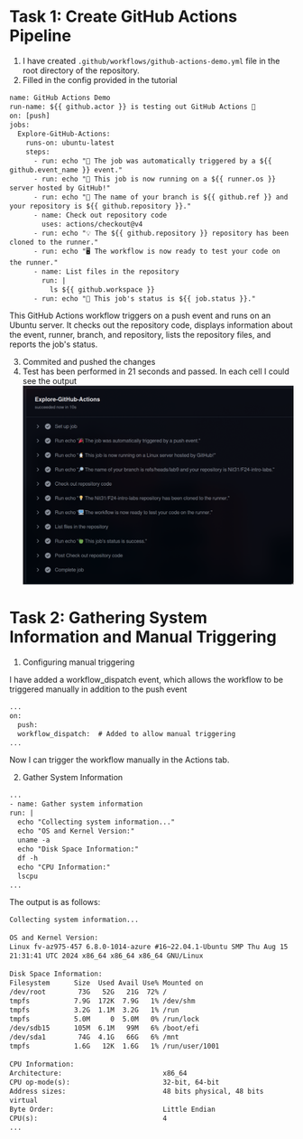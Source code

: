 # Task 1: Create GitHub Actions Pipeline

1) I have created `.github/workflows/github-actions-demo.yml` file in the root directory of the repository.
2) Filled in the config provided in the tutorial
```
name: GitHub Actions Demo
run-name: ${{ github.actor }} is testing out GitHub Actions 🚀
on: [push]
jobs:
  Explore-GitHub-Actions:
    runs-on: ubuntu-latest
    steps:
      - run: echo "🎉 The job was automatically triggered by a ${{ github.event_name }} event."
      - run: echo "🐧 This job is now running on a ${{ runner.os }} server hosted by GitHub!"
      - run: echo "🔎 The name of your branch is ${{ github.ref }} and your repository is ${{ github.repository }}."
      - name: Check out repository code
        uses: actions/checkout@v4
      - run: echo "💡 The ${{ github.repository }} repository has been cloned to the runner."
      - run: echo "🖥️ The workflow is now ready to test your code on the runner."
      - name: List files in the repository
        run: |
          ls ${{ github.workspace }}
      - run: echo "🍏 This job's status is ${{ job.status }}."
```

This GitHub Actions workflow triggers on a push event and runs on an Ubuntu server. It checks out the repository code, 
displays information about the event, runner, branch, and repository, lists the repository files, and reports the job's status.

3) Commited and pushed the changes
4) Test has been performed in 21 seconds and passed. In each cell I could see the output
![img.png](img.png)

# Task 2: Gathering System Information and Manual Triggering

1) Configuring manual triggering

I have added a workflow_dispatch event, which allows the workflow to be triggered manually in addition to the push event
```
...
on:
  push:
  workflow_dispatch:  # Added to allow manual triggering
...
```
Now I can trigger the workflow manually in the Actions tab.

2) Gather System Information
```
...
- name: Gather system information
run: |
  echo "Collecting system information..."
  echo "OS and Kernel Version:"
  uname -a
  echo "Disk Space Information:"
  df -h
  echo "CPU Information:"
  lscpu
...
```

The output is as follows:
```
Collecting system information...

OS and Kernel Version:
Linux fv-az975-457 6.8.0-1014-azure #16~22.04.1-Ubuntu SMP Thu Aug 15 21:31:41 UTC 2024 x86_64 x86_64 x86_64 GNU/Linux

Disk Space Information:
Filesystem      Size  Used Avail Use% Mounted on
/dev/root        73G   52G   21G  72% /
tmpfs           7.9G  172K  7.9G   1% /dev/shm
tmpfs           3.2G  1.1M  3.2G   1% /run
tmpfs           5.0M     0  5.0M   0% /run/lock
/dev/sdb15      105M  6.1M   99M   6% /boot/efi
/dev/sda1        74G  4.1G   66G   6% /mnt
tmpfs           1.6G   12K  1.6G   1% /run/user/1001

CPU Information:
Architecture:                         x86_64
CPU op-mode(s):                       32-bit, 64-bit
Address sizes:                        48 bits physical, 48 bits virtual
Byte Order:                           Little Endian
CPU(s):                               4
...
```